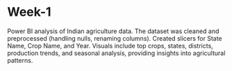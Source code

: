 # Week-1
Power BI analysis of Indian agriculture data. The dataset was cleaned and preprocessed (handling nulls, renaming columns). Created slicers for State Name, Crop Name, and Year. Visuals include top crops, states, districts, production trends, and seasonal analysis, providing insights into agricultural patterns.
